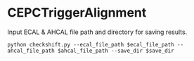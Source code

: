 # CEPCTriggerAlignment

Input ECAL & AHCAL file path and directory for saving results.

	python checkshift.py --ecal_file_path $ecal_file_path --ahcal_file_path $ahcal_file_path --save_dir $save_dir


